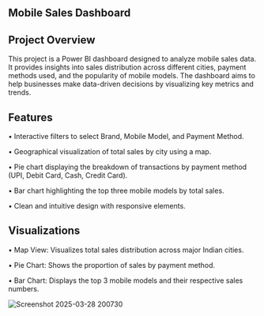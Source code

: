 ## Mobile Sales Dashboard
## Project Overview
This project is a Power BI dashboard designed to analyze mobile sales data. It provides insights into sales distribution across different cities, payment methods used, and the popularity of mobile models. The dashboard aims to help businesses make data-driven decisions by visualizing key metrics and trends.

## Features
•	Interactive filters to select Brand, Mobile Model, and Payment Method.

•	Geographical visualization of total sales by city using a map.

•	Pie chart displaying the breakdown of transactions by payment method (UPI, Debit Card, Cash, Credit Card).

•	Bar chart highlighting the top three mobile models by total sales.

•	Clean and intuitive design with responsive elements.

## Visualizations
•	Map View: Visualizes total sales distribution across major Indian cities.

•	Pie Chart: Shows the proportion of sales by payment method.

•	Bar Chart: Displays the top 3 mobile models and their respective sales numbers.

![Screenshot 2025-03-28 200730](https://github.com/user-attachments/assets/2bf65476-608c-4e55-b782-fda0ea51afc7)

